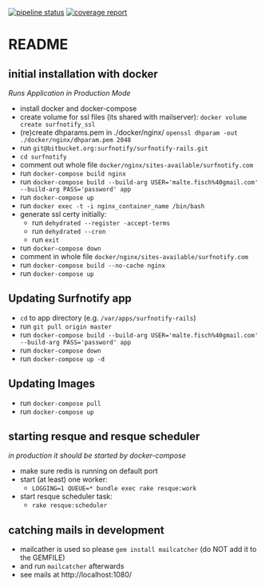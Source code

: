 [![pipeline status](https://git.surfnotify.com/maltes-projekte/surfnotify/badges/master/pipeline.svg)](https://git.surfnotify.com/maltes-projekte/surfnotify/commits/master)
[![coverage report](https://git.surfnotify.com/maltes-projekte/surfnotify/badges/master/coverage.svg)](https://git.surfnotify.com/maltes-projekte/surfnotify/commits/master)

# README
## initial installation with docker
*Runs Application in Production Mode*
- install docker and docker-compose
- create volume for ssl files (its shared with mailserver): `docker volume create surfnotify_ssl`
- (re)create dhparams.pem in ./docker/nginx/ `openssl dhparam -out ./docker/nginx/dhparam.pem 2048`
- run `git@bitbucket.org:surfnotify/surfnotify-rails.git`
- `cd surfnotify`
- comment out whole file `docker/nginx/sites-available/surfnotify.com`
- run `docker-compose build nginx`
- run `docker-compose build --build-arg USER='malte.fisch%40gmail.com' --build-arg PASS='password' app`
- run `docker-compose up`
- run `docker exec -t -i nginx_container_name /bin/bash`
- generate ssl certy initially:
  - run `dehydrated --register -accept-terms`
  - run `dehydrated --cron`
  - run `exit`
- run `docker-compose down`
- comment in whole file `docker/nginx/sites-available/surfnotify.com`
- run `docker-compose build --no-cache nginx`
- run `docker-compose up`

## Updating Surfnotify app
- `cd` to app directory (e.g. `/var/apps/surfnotify-rails`)
- run `git pull origin master`
- run `docker-compose build --build-arg USER='malte.fisch%40gmail.com' --build-arg PASS='password' app`
- run `docker-compose down`
- run `docker-compose up -d`

## Updating Images
- run `docker-compose pull`
- run `docker-compose up`

## starting resque and resque scheduler
*in production it should be started by docker-compose*
- make sure redis is running on default port
- start (at least) one worker:
  - `LOGGING=1 QUEUE=* bundle exec rake resque:work`
- start resque scheduler task:
  - `rake resque:scheduler`

## catching mails in development
- mailcather is used so please `gem install mailcatcher` (do NOT add it to the GEMFILE)
- and run `mailcatcher` afterwards
- see mails at http://localhost:1080/